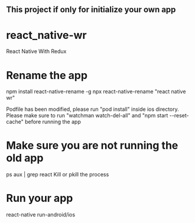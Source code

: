 ## This project if only for initialize your own app

# react_native-wr
React Native With Redux

# Rename the app
npm install react-native-rename -g
npx react-native-rename "react native wr"

Podfile has been modified, please run "pod install" inside ios directory.
Please make sure to run "watchman watch-del-all" and "npm start --reset-cache" before running the app

# Make sure you are not running the old app
ps aux | grep react
Kill or pkill the process

# Run your app
react-native run-android/ios